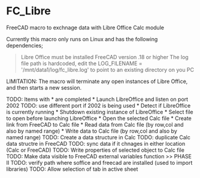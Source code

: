 # FC_Libre
FreeCAD macro to exchnage data with Libre Office Calc module

Currently this macro only runs on Linux and has the following dependencies;
> Libre Office must be installed
> FreeCAD version .18 or higher
> The log file path is hardcoded, edit the LOG_FILENAME = '/mnt/data1/log/fc_libre.log' to point to an existing directory on you PC

LIMITATION: The macro will terminate any open instances of Libre Office, and then starts a new session.

TODO: Items with * are completed
    * Launch LibreOffice and listen on port 2002
    TODO: use different port if 2002 is being used
    * Detect if LibreOffice is currently running
    * Shutdown existing instance of LibreOffice
    * Select file to open before launching LibreOffice
    * Open the selected Calc file
    * Create link from FreeCAD to Calc file
    * Read data from Calc file (by row,col and also by named range)
    * Write data to Calc file (by row,col and also by named range)
    TODO: Create a data structure in Calc
    TODO: duplicate Calc data structre in FreeCAD
    TODO: sync data if it chnages in either location (Calc or FreeCAD)
    TODO: Write properties of selected object to Calc file
    TODO: Make data visible to FreeCAD external variables function 
    >> PHASE II
    TODO: verify path where soffice and freecad are installed (used to import libraries)
    TODO: Allow selection of tab in active sheet
